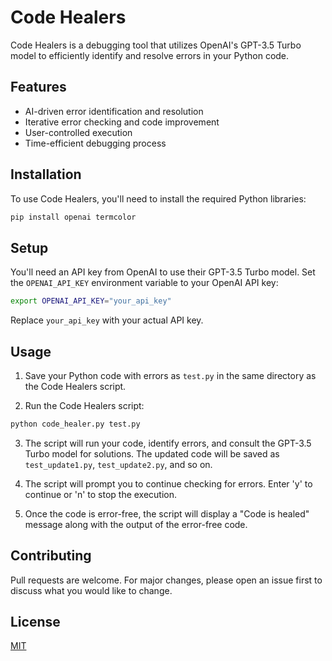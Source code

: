 # Code Healers

Code Healers is a debugging tool that utilizes OpenAI's GPT-3.5 Turbo model to efficiently identify and resolve errors in your Python code.

## Features

- AI-driven error identification and resolution
- Iterative error checking and code improvement
- User-controlled execution
- Time-efficient debugging process

## Installation

To use Code Healers, you'll need to install the required Python libraries:

```bash
pip install openai termcolor
```

## Setup

You'll need an API key from OpenAI to use their GPT-3.5 Turbo model. Set the `OPENAI_API_KEY` environment variable to your OpenAI API key:

```bash
export OPENAI_API_KEY="your_api_key"
```

Replace `your_api_key` with your actual API key.

## Usage

1. Save your Python code with errors as `test.py` in the same directory as the Code Healers script.

2. Run the Code Healers script:

```bash
python code_healer.py test.py
```

3. The script will run your code, identify errors, and consult the GPT-3.5 Turbo model for solutions. The updated code will be saved as `test_update1.py`, `test_update2.py`, and so on.

4. The script will prompt you to continue checking for errors. Enter 'y' to continue or 'n' to stop the execution.

5. Once the code is error-free, the script will display a "Code is healed" message along with the output of the error-free code.

## Contributing

Pull requests are welcome. For major changes, please open an issue first to discuss what you would like to change.

## License

[MIT](https://choosealicense.com/licenses/mit/)
